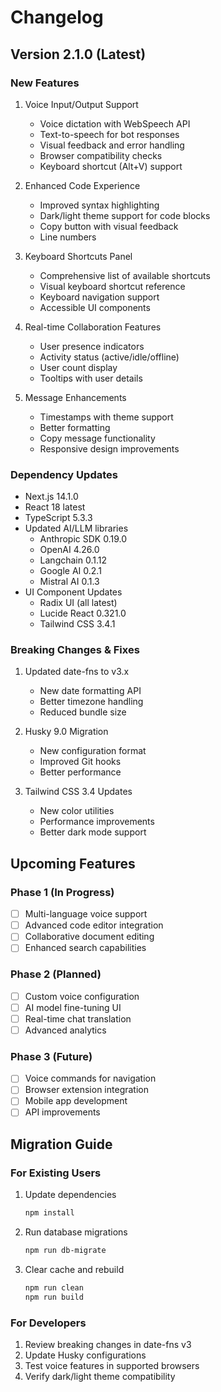 # Changelog

## Version 2.1.0 (Latest)

### New Features
1. Voice Input/Output Support
   - Voice dictation with WebSpeech API
   - Text-to-speech for bot responses
   - Visual feedback and error handling
   - Browser compatibility checks
   - Keyboard shortcut (Alt+V) support

2. Enhanced Code Experience
   - Improved syntax highlighting
   - Dark/light theme support for code blocks
   - Copy button with visual feedback
   - Line numbers

3. Keyboard Shortcuts Panel
   - Comprehensive list of available shortcuts
   - Visual keyboard shortcut reference
   - Keyboard navigation support
   - Accessible UI components

4. Real-time Collaboration Features
   - User presence indicators
   - Activity status (active/idle/offline)
   - User count display
   - Tooltips with user details

5. Message Enhancements
   - Timestamps with theme support
   - Better formatting
   - Copy message functionality
   - Responsive design improvements

### Dependency Updates
- Next.js 14.1.0
- React 18 latest
- TypeScript 5.3.3
- Updated AI/LLM libraries
  - Anthropic SDK 0.19.0
  - OpenAI 4.26.0
  - Langchain 0.1.12
  - Google AI 0.2.1
  - Mistral AI 0.1.3
- UI Component Updates
  - Radix UI (all latest)
  - Lucide React 0.321.0
  - Tailwind CSS 3.4.1

### Breaking Changes & Fixes
1. Updated date-fns to v3.x
   - New date formatting API
   - Better timezone handling
   - Reduced bundle size

2. Husky 9.0 Migration
   - New configuration format
   - Improved Git hooks
   - Better performance

3. Tailwind CSS 3.4 Updates
   - New color utilities
   - Performance improvements
   - Better dark mode support

## Upcoming Features

### Phase 1 (In Progress)
- [ ] Multi-language voice support
- [ ] Advanced code editor integration
- [ ] Collaborative document editing
- [ ] Enhanced search capabilities

### Phase 2 (Planned)
- [ ] Custom voice configuration
- [ ] AI model fine-tuning UI
- [ ] Real-time chat translation
- [ ] Advanced analytics

### Phase 3 (Future)
- [ ] Voice commands for navigation
- [ ] Browser extension integration
- [ ] Mobile app development
- [ ] API improvements

## Migration Guide

### For Existing Users
1. Update dependencies
   ```bash
   npm install
   ```

2. Run database migrations
   ```bash
   npm run db-migrate
   ```

3. Clear cache and rebuild
   ```bash
   npm run clean
   npm run build
   ```

### For Developers
1. Review breaking changes in date-fns v3
2. Update Husky configurations
3. Test voice features in supported browsers
4. Verify dark/light theme compatibility